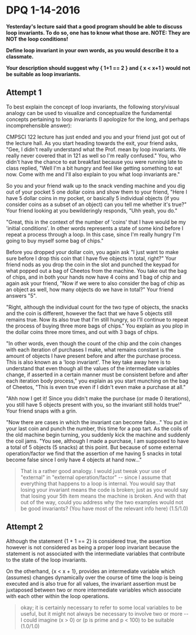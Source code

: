 # DPQ 1-14-2016

**Yesterday's lecture said that a good program should be able to discuss loop invariants. To do so, one has to know what those are.
NOTE: They are NOT the loop conditions!**

**Define loop invariant in your own words, as you would describe it to a classmate.**

**Your description should suggest why { 1+1 == 2 } and { x < x+1 } would not be suitable as loop invariants.**

## Attempt 1
To best explain the concept of loop invariants, the following story/visual analogy can be used to visualize and conceptualize the fundamental concepts pertaining to loop invariants (I apologize for the long, and perhaps incomprehensible answer):

CMPSCI 122 lecture has just ended and you and your friend just got out of the lecture hall. As you start heading towards the exit, your friend asks, "Gee, I didn't really understand what the Prof. mean by loop invariants. We really never covered that in 121 as well so I'm really confused." You, who didn't have the chance to eat breakfast because you were running late to class replied, "Well I'm a bit hungry and feel like getting something to eat now. Come with me and I'll also explain to you what loop invariants are."

So you and your friend walk up to the snack vending machine and you dig out of your pocket 5 one dollar coins and show them to your friend, "Here I have 5 dollar coins in my pocket, or basically 5 individual objects (if you consider coins as a subset of an object) can you tell me whether it's true?" Your friend looking at you bewilderingly responds, "Uhh yeah, you do."

"Great, this in the context of the number of 'coins' that I have would be my 'initial conditions'. In other words represents a state of some kind before I repeat a process through a loop. In this case, since I'm really hungry I'm going to buy myself some bag of chips."

Before you dropped your dollar coin, you again ask "I just want to make sure before I drop this coin that I have five objects in total, right?" Your friend nods as you drop the coin in the slot and punched the keypad for what popped out a bag of Cheetos from the machine. You take out the bag of chips, and in both your hands now have 4 coins and 1 bag of chip and again ask your friend, "Now if we were to also consider the bag of chip as an object as well, how many objects do we have in total?" Your friend answers "5".

"Right, although the individual count for the two type of objects, the snacks and the coin is different, however the fact that we have 5 objects still remains true. Now its also true that I'm still hungry, so I'll continue to repeat the process of buying three more bags of chips." You explain as you plop in the dollar coins three more times, and out with 3 bags of chips.

"In other words, even though the count of the chip and the coin changes with each iteration of purchases I make, what remains constant is the amount of objects I have present before and after the purchase process. This is also known as a 'loop invariant'. The key take away here is to understand that even though all the values of the intermediate variables change, if asserted in a certain manner must be consistent before and after each iteration body process," you explain as you start munching on the bag of Cheetos, "This is even true even if I didn't even make a purchase at all."

"Ahh now I get it! Since you didn't make the purchase (or made 0 iterations), you still have 5 objects present with you, so the invariant still holds true!" Your friend snaps with a grin.

"Now there are cases in which the invariant can become false..." You put in your last coin and punch the number, this time for a pop tart. As the coils of the old machine begin turning, you suddenly kick the machine and suddenly the coil jams. "You see, although I made a purchase, I am supposed to have a total of 5 objects (5 snacks) at this point. But because of some external operation/factor we find that the assertion of me having 5 snacks in total become false since I only have 4 objects at hand now..."

>That is a rather good analogy. I would just tweak your use of "external" in "external operation/factor" -- since I assume that everything that happens to a loop is internal. You would say that losing your invariant means the code is broken; just as you would say that losing your 5th item means the machine is broken. And with that out of the way, could you address why the two examples would not be good invariants? (You have most of the relevant info here) (1.5/1.0)

## Attempt 2
Although the statement {1 + 1 == 2} is considered true, the assertion however is not considered as being a proper loop invariant because the statement is not associated with the intermediate variables that contribute to the state of the loop invariants.

On the otherhand, {x < x + 1}, provides an intermediate variable which (assumes) changes dynamically over the course of time the loop is being executed and is also true for all values, the invariant assertion must be juxtaposed between two or more intermediate variables which associate with each other within the loop operations.
>okay; it is certainly necessary to refer to some local variables to be useful, but it might not always be necessary to involve two or more -- I could imagine (x > 0) or (p is prime and p < 100) to be suitable (1.0/1.0)
